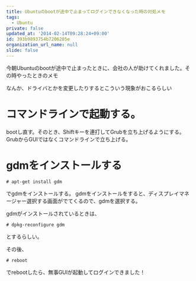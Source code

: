 ```yaml
---
title: Ubuntuのbootが途中で止まってログインできなくなった時の対処メモ
tags:
  - Ubuntu
private: false
updated_at: '2014-02-14T09:28:24+09:00'
id: 393b9893754b7206205e
organization_url_name: null
slide: false
---
```


今朝Ubuntuのbootが途中で止まったときに、会社の人が助けてくれました。その時やったときのメモ

なんか、ドライバとかを変更したりするとこういう現象がおこるらしい

# コマンドラインで起動する。
bootし直す。そのとき、Shiftキーを連打してGrubを立ち上げるようにする。
GrubからGUIではなくコマンドラインで立ち上げる。

# gdmをインストールする

```
# apt-get install gdm
```

でgdmをインストールする。
gdmをインストールをすると、ディスプレイマネージャー選択する画面がでてくるので、gdmを選択する。

gdmがインストールされているときは、

```
# dpkg-reconfigure gdm
```

とするらしい。

その後、

```
# reboot
```

でrebootしたら、無事GUIが起動してログインできました！
